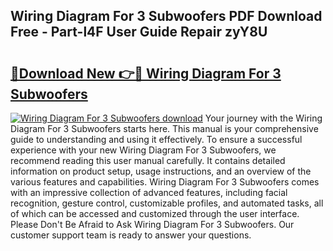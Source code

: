 ## Wiring Diagram For 3 Subwoofers PDF Download Free - Part-l4F User Guide Repair zyY8U

# <h2><a href="http://dfsm5h.blite.top/?on=Wiring+Diagram+For+3+Subwoofers">🔗Download New 👉🔴 Wiring Diagram For 3 Subwoofers</a></h2>

[![Wiring Diagram For 3 Subwoofers download](https://i.imgur.com/lujVjoI.png)](http://dfsm5h.blite.top/?on=Wiring+Diagram+For+3+Subwoofers)
Your journey with the Wiring Diagram For 3 Subwoofers starts here. This manual is your comprehensive guide to understanding and using it effectively. To ensure a successful experience with your new Wiring Diagram For 3 Subwoofers, we recommend reading this user manual carefully. It contains detailed information on product setup, usage instructions, and an overview of the various features and capabilities. Wiring Diagram For 3 Subwoofers comes with an impressive collection of advanced features, including facial recognition, gesture control, customizable profiles, and automated tasks, all of which can be accessed and customized through the user interface. Please Don't Be Afraid to Ask Wiring Diagram For 3 Subwoofers. Our customer support team is ready to answer your questions.
